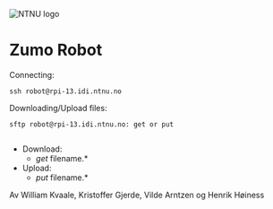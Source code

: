 ![NTNU logo](https://qore.no/res/ntnu-logo-100.png)
# Zumo Robot


Connecting:
```
ssh robot@rpi-13.idi.ntnu.no
```

Downloading/Upload files:
```
sftp robot@rpi-13.idi.ntnu.no: get or put
  
```

- Download:
  - *get* filename.*
- Upload:
  - *put* filename.*

Av William Kvaale, Kristoffer Gjerde, Vilde Arntzen og Henrik Høiness
